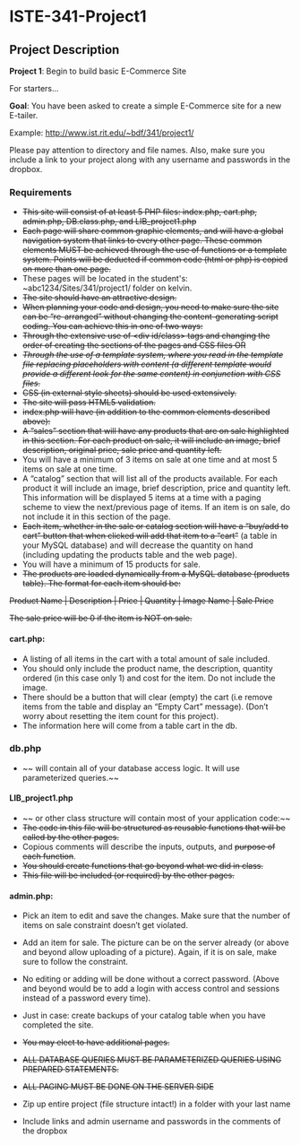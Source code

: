 # ISTE-341-Project1

## Project Description

**Project 1**: Begin to build basic E-Commerce Site

For starters…							

**Goal**: You have been asked to create a simple E-Commerce site for a new E-tailer.  

Example: http://www.ist.rit.edu/~bdf/341/project1/

Please pay attention to directory and file names.  Also, make sure you include a link to your project along with any username and passwords in the dropbox.

### Requirements
-	~~This site will consist of at least 5 PHP files: index.php,  cart.php, admin.php, DB.class.php, and LIB_project1.php~~
-	~~Each page will share common graphic elements, and will have a global navigation system that links to every other page.  These common elements MUST be achieved through the use of functions or a template system.  Points will be deducted if common code (html or php) is copied on more than one page.~~
-	These pages will be located in the student's: ~abc1234/Sites/341/project1/ folder on kelvin.
-	~~The site should have an attractive design.~~
-	~~When planning your code and design, you need to make sure the site can be “re-arranged” without changing the content-generating script coding.  You can achieve this in one of two ways:~~
-	~~Through the extensive use of <div id/class> tags and changing the order of creating the sections of the pages and CSS files OR~~
-	~~*Through the use of a template system, where you read in the template file replacing placeholders with content (a different template would provide a different look for the same content) in conjunction with CSS files.*~~
-	~~CSS (in external style sheets) should be used extensively.~~
-	~~The site will pass HTML5 validation.~~
-	~~index.php will have (in addition to the common elements described above):~~
-	~~A “sales” section that will have any products that are on sale highlighted in this section. For each product on sale, it will include an image, brief description, original price, sale price and quantity left.~~
-	You will have a minimum of 3 items on sale at one time and at most 5 items on sale at one time.
-	A “catalog” section that will list all of the products available.  For each product it will include an image, brief description, price and quantity left.  This information will be displayed 5 items at a time with a paging scheme to view the next/previous page of items. If an item is on sale, do not include it in this section of the page.
-	~~Each item, whether in the sale or catalog section will have a “buy/add to cart” button that when clicked will add that item to a “cart”~~ (a table in your MySQL database) and will decrease the quantity on hand (including updating the products table and the web page).
-	You will have a minimum of 15 products for sale.
-	~~The products are loaded dynamically from a MySQL database (products table).  The format for each item should be:~~

~~Product Name | Description | Price | Quantity | Image Name | Sale Price~~

~~The sale price will be 0 if the item is NOT on sale.~~

#### cart.php:
-	A listing of all items in the cart with a total amount of sale included.  
-	You should only include the product name, the description, quantity ordered (in this case only 1) and cost for the item.  Do not include the image.
-	There should be a button that will clear (empty) the cart (i.e remove items from the table and display an “Empty Cart” message). (Don’t worry about resetting the item count for this project).
-	The information here will come from a table cart in the db.

### db.php
-	~~ will contain all of your database access logic. It will use parameterized queries.~~

#### LIB_project1.php
-	~~ or other class structure will contain most of your application code:~~
-	~~The code in this file will be structured as reusable functions that will be called by the other pages.~~
-	Copious comments will describe the inputs, outputs, and ~~purpose of each function~~.
-	~~You should create functions that go beyond what we did in class.~~
-	~~This file will be included (or required) by the other pages.~~

#### admin.php:
-	Pick an item to edit and save the changes.  Make sure that the number of items on sale constraint doesn’t get violated.
-	Add an item for sale.  The picture can be on the server already (or above and beyond allow uploading of a picture).  Again, if it is on sale, make sure to follow the constraint.
-	No editing or adding will be done without a correct password. (Above and beyond would be to add a login with access control and sessions instead of a password every time).

-	Just in case: create backups of your catalog table when you have completed the site.
-	~~You may elect to have additional pages.~~
-	~~ALL DATABASE QUERIES MUST BE PARAMETERIZED QUERIES USING PREPARED STATEMENTS.~~
-	~~ALL PAGING MUST BE DONE ON THE SERVER SIDE~~
-	Zip up entire project (file structure intact!) in a folder with your last name
-	Include links and admin username and passwords in the comments of the dropbox
